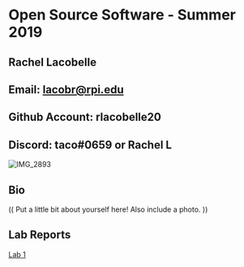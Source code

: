# Open Source Software - Summer 2019
## Rachel Lacobelle

## Email: lacobr@rpi.edu
## Github Account: rlacobelle20
## Discord: taco#0659 or Rachel L

![IMG_2893](https://user-images.githubusercontent.com/44063772/170725870-30ecbf98-1a08-4ea4-9c1b-9f3bf17f672e.jpg)

## Bio
(( Put a little bit about yourself here! Also include a photo. ))

## Lab Reports
[Lab 1](labs/lab-01/report.md)
